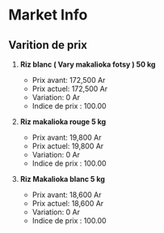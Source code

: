 # Market Info

## Varition de prix

1. **Riz blanc ( Vary makalioka fotsy ) 50 kg**
   - Prix avant: 172,500 Ar
   - Prix actuel: 172,500 Ar
   - Variation: 0 Ar
   - Indice de prix : 100.00

2. **Riz makalioka rouge 5 kg**
   - Prix avant: 19,800 Ar
   - Prix actuel: 19,800 Ar
   - Variation: 0 Ar
   - Indice de prix : 100.00

3. **Riz Makalioka blanc 5 kg**
   - Prix avant: 18,600 Ar
   - Prix actuel: 18,600 Ar
   - Variation: 0 Ar
   - Indice de prix : 100.00

